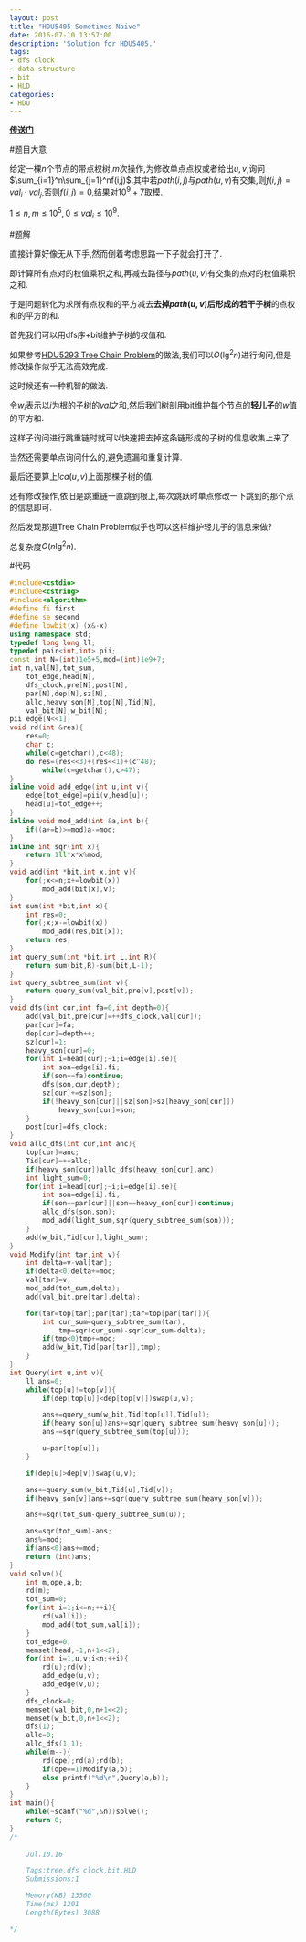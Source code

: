 ```yaml
---
layout: post
title: "HDU5405 Sometimes Naive"
date: 2016-07-10 13:57:00
description: 'Solution for HDU5405.'
tags:
- dfs clock
- data structure
- bit
- HLD
categories:
- HDU
---
```


[**传送门**](http://acm.hdu.edu.cn/showproblem.php?pid=5405)

#题目大意

给定一棵$n$个节点的带点权树,$m$次操作,为修改单点点权或者给出$u,v$,询问$\sum_{i=1}^n\sum_{j=1}^nf(i,j)$.其中若$path(i,j)$与$path(u,v)$有交集,则$f(i,j)=val_i\cdot val_j$,否则$f(i,j)=0$,结果对$10^9+7$取模.

$1\le n,m\le10^5,0\le val_i\le10^9.$

#题解

直接计算好像无从下手,然而倒着考虑思路一下子就会打开了.

即计算所有点对的权值乘积之和,再减去路径与$path(u,v)$有交集的点对的权值乘积之和.

于是问题转化为求所有点权和的平方减去**去掉$path(u,v)$后形成的若干子树**的点权和的平方的和.

首先我们可以用dfs序+bit维护子树的权值和.

如果参考[HDU5293 Tree Chain Problem](http://acm.hdu.edu.cn/showproblem.php?pid=5293)的做法,我们可以$O(\lg^2n)$进行询问,但是修改操作似乎无法高效完成.

这时候还有一种机智的做法.

令$w_i$表示以$i$为根的子树的$val$之和,然后我们树剖用bit维护每个节点的**轻儿子**的$w$值的平方和.

这样子询问进行跳重链时就可以快速把去掉这条链形成的子树的信息收集上来了.

当然还需要单点询问什么的,避免遗漏和重复计算.

最后还要算上$lca(u,v)$上面那棵子树的值.

还有修改操作,依旧是跳重链一直跳到根上,每次跳跃时单点修改一下跳到的那个点的信息即可.

然后发现那道Tree Chain Problem似乎也可以这样维护轻儿子的信息来做?

总复杂度$O(n\lg^2n)$.

#代码

```c++
#include<cstdio>
#include<cstring>
#include<algorithm>
#define fi first
#define se second
#define lowbit(x) (x&-x)
using namespace std;
typedef long long ll;
typedef pair<int,int> pii;
const int N=(int)1e5+5,mod=(int)1e9+7;
int n,val[N],tot_sum,
	tot_edge,head[N],
	dfs_clock,pre[N],post[N],
	par[N],dep[N],sz[N],
	allc,heavy_son[N],top[N],Tid[N],
	val_bit[N],w_bit[N];
pii edge[N<<1];
void rd(int &res){
	res=0;
	char c;
	while(c=getchar(),c<48);
	do res=(res<<3)+(res<<1)+(c^48);
		while(c=getchar(),c>47);
}
inline void add_edge(int u,int v){
	edge[tot_edge]=pii(v,head[u]);
	head[u]=tot_edge++;
}
inline void mod_add(int &a,int b){
	if((a+=b)>=mod)a-=mod;
}
inline int sqr(int x){
	return 1ll*x*x%mod;
}
void add(int *bit,int x,int v){
	for(;x<=n;x+=lowbit(x))
		mod_add(bit[x],v);
}
int sum(int *bit,int x){
	int res=0;
	for(;x;x-=lowbit(x))
		mod_add(res,bit[x]);
	return res;
}
int query_sum(int *bit,int L,int R){
	return sum(bit,R)-sum(bit,L-1);
}
int query_subtree_sum(int v){
	return query_sum(val_bit,pre[v],post[v]);
}
void dfs(int cur,int fa=0,int depth=0){
	add(val_bit,pre[cur]=++dfs_clock,val[cur]);
	par[cur]=fa;
	dep[cur]=depth++;
	sz[cur]=1;
	heavy_son[cur]=0;
	for(int i=head[cur];~i;i=edge[i].se){
		int son=edge[i].fi;
		if(son==fa)continue;
		dfs(son,cur,depth);
		sz[cur]+=sz[son];
		if(!heavy_son[cur]||sz[son]>sz[heavy_son[cur]])
			heavy_son[cur]=son;
	}
	post[cur]=dfs_clock;
}
void allc_dfs(int cur,int anc){
	top[cur]=anc;
	Tid[cur]=++allc;
	if(heavy_son[cur])allc_dfs(heavy_son[cur],anc);
	int light_sum=0;
	for(int i=head[cur];~i;i=edge[i].se){
		int son=edge[i].fi;
		if(son==par[cur]||son==heavy_son[cur])continue;
		allc_dfs(son,son);
		mod_add(light_sum,sqr(query_subtree_sum(son)));
	}
	add(w_bit,Tid[cur],light_sum);
}
void Modify(int tar,int v){
	int delta=v-val[tar];
	if(delta<0)delta+=mod;
	val[tar]=v;
	mod_add(tot_sum,delta);
	add(val_bit,pre[tar],delta);

	for(tar=top[tar];par[tar];tar=top[par[tar]]){
		int cur_sum=query_subtree_sum(tar),
			tmp=sqr(cur_sum)-sqr(cur_sum-delta);
		if(tmp<0)tmp+=mod;
		add(w_bit,Tid[par[tar]],tmp);
	}
}
int Query(int u,int v){
	ll ans=0;
	while(top[u]!=top[v]){
		if(dep[top[u]]<dep[top[v]])swap(u,v);

		ans+=query_sum(w_bit,Tid[top[u]],Tid[u]);
		if(heavy_son[u])ans+=sqr(query_subtree_sum(heavy_son[u]));
		ans-=sqr(query_subtree_sum(top[u]));

		u=par[top[u]];
	}

	if(dep[u]>dep[v])swap(u,v);

	ans+=query_sum(w_bit,Tid[u],Tid[v]);
	if(heavy_son[v])ans+=sqr(query_subtree_sum(heavy_son[v]));

	ans+=sqr(tot_sum-query_subtree_sum(u));

	ans=sqr(tot_sum)-ans;
	ans%=mod;
	if(ans<0)ans+=mod;
	return (int)ans;
}
void solve(){
	int m,ope,a,b;
	rd(m);
	tot_sum=0;
	for(int i=1;i<=n;++i){
		rd(val[i]);
		mod_add(tot_sum,val[i]);
	}
	tot_edge=0;
	memset(head,-1,n+1<<2);
	for(int i=1,u,v;i<n;++i){
		rd(u);rd(v);
		add_edge(u,v);
		add_edge(v,u);
	}
	dfs_clock=0;
	memset(val_bit,0,n+1<<2);
	memset(w_bit,0,n+1<<2);
	dfs(1);
	allc=0;
	allc_dfs(1,1);
	while(m--){
		rd(ope);rd(a);rd(b);
		if(ope==1)Modify(a,b);
		else printf("%d\n",Query(a,b));
	}
}
int main(){
	while(~scanf("%d",&n))solve();
	return 0;
}
/*
	
	Jul.10.16

	Tags:tree,dfs clock,bit,HLD
	Submissions:1

	Memory(KB) 13560
	Time(ms) 1201
	Length(Bytes) 3088 

*/
```
